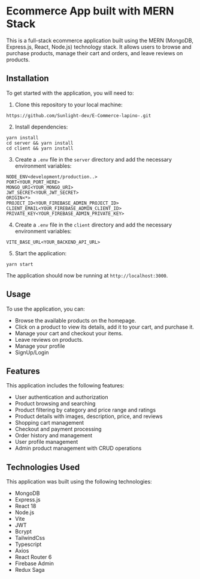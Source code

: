 # Ecommerce App built with MERN Stack

This is a full-stack ecommerce application built using the MERN (MongoDB, Express.js, React, Node.js) technology stack. It allows users to browse and purchase products, manage their cart and orders, and leave reviews on products.

## Installation

To get started with the application, you will need to:

1.  Clone this repository to your local machine:

```
https://github.com/Sunlight-dev/E-Commerce-lapino-.git
```

2.  Install dependencies:

```
yarn install
cd server && yarn install
cd client && yarn install
```

3.  Create a `.env` file in the `server` directory and add the necessary environment variables:

```
NODE_ENV<development/production..>
PORT<YOUR_PORT_HERE>
MONGO_URI<YOUR_MONGO_URI>
JWT_SECRET<YOUR_JWT_SECRET>
ORIGIN<*>
PROJECT_ID<YOUR_FIREBASE_ADMIN_PROJECT_ID>
CLIENT_EMAIL<YOUR_FIREBASE_ADMIN_CLIENT_ID>
PRIVATE_KEY<YOUR_FIREBASE_ADMIN_PRIVATE_KEY>
```

4. Create a `.env` file in the `client` directory and add the necessary environment variables:

```
VITE_BASE_URL<YOUR_BACKEND_API_URL>
```

5.  Start the application:

```
yarn start
```

The application should now be running at `http://localhost:3000`.

## Usage

To use the application, you can:

- Browse the available products on the homepage.
- Click on a product to view its details, add it to your cart, and purchase it.
- Manage your cart and checkout your items.
- Leave reviews on products.
- Manage your profile
- SignUp/Login

## Features

This application includes the following features:

- User authentication and authorization
- Product browsing and searching
- Product filtering by category and price range and ratings
- Product details with images, description, price, and reviews
- Shopping cart management
- Checkout and payment processing
- Order history and management
- User profile management
- Admin product management with CRUD operations

## Technologies Used

This application was built using the following technologies:

- MongoDB
- Express.js
- React 18
- Node.js
- Vite
- JWT
- Bcrypt
- TailwindCss
- Typescript
- Axios
- React Router 6
- Firebase Admin
- Redux Saga
